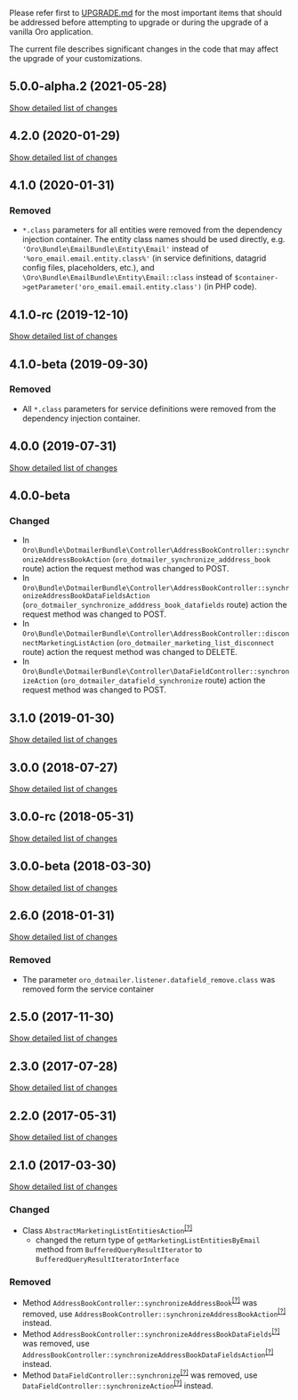 Please refer first to [UPGRADE.md](UPGRADE.md) for the most important items that should be addressed before attempting to upgrade or during the upgrade of a vanilla Oro application.

The current file describes significant changes in the code that may affect the upgrade of your customizations.

## 5.0.0-alpha.2 (2021-05-28)
[Show detailed list of changes](incompatibilities-5-0-alpha-2.md)

## 4.2.0 (2020-01-29)
[Show detailed list of changes](incompatibilities-4-2.md)

## 4.1.0 (2020-01-31)

### Removed
* `*.class` parameters for all entities were removed from the dependency injection container.
The entity class names should be used directly, e.g. `'Oro\Bundle\EmailBundle\Entity\Email'`
instead of `'%oro_email.email.entity.class%'` (in service definitions, datagrid config files, placeholders, etc.), and
`\Oro\Bundle\EmailBundle\Entity\Email::class` instead of `$container->getParameter('oro_email.email.entity.class')`
(in PHP code).

## 4.1.0-rc (2019-12-10)
[Show detailed list of changes](incompatibilities-4-1-rc.md)

## 4.1.0-beta (2019-09-30)

### Removed
* All `*.class` parameters for service definitions were removed from the dependency injection container.

## 4.0.0 (2019-07-31)
[Show detailed list of changes](incompatibilities-4-0.md)

## 4.0.0-beta
### Changed
* In `Oro\Bundle\DotmailerBundle\Controller\AddressBookController::synchronizeAddressBookAction` 
 (`oro_dotmailer_synchronize_adddress_book` route)
 action the request method was changed to POST. 
* In `Oro\Bundle\DotmailerBundle\Controller\AddressBookController::synchronizeAddressBookDataFieldsAction` 
 (`oro_dotmailer_synchronize_adddress_book_datafields` route)
 action the request method was changed to POST. 
* In `Oro\Bundle\DotmailerBundle\Controller\AddressBookController::disconnectMarketingListAction` 
 (`oro_dotmailer_marketing_list_disconnect` route)
 action the request method was changed to DELETE. 
* In `Oro\Bundle\DotmailerBundle\Controller\DataFieldController::synchronizeAction` 
 (`oro_dotmailer_datafield_synchronize` route)
 action the request method was changed to POST. 
 
## 3.1.0 (2019-01-30)
[Show detailed list of changes](incompatibilities-3-1.md)

## 3.0.0 (2018-07-27)
[Show detailed list of changes](incompatibilities-3-0.md)

## 3.0.0-rc (2018-05-31)
[Show detailed list of changes](incompatibilities-3-0-rc.md)

## 3.0.0-beta (2018-03-30)
[Show detailed list of changes](incompatibilities-3-0-beta.md)

## 2.6.0 (2018-01-31)
[Show detailed list of changes](incompatibilities-2-6.md)

### Removed
* The parameter `oro_dotmailer.listener.datafield_remove.class` was removed form the service container

## 2.5.0 (2017-11-30)
[Show detailed list of changes](incompatibilities-2-5.md)

## 2.3.0 (2017-07-28)
[Show detailed list of changes](incompatibilities-2-3.md)

## 2.2.0 (2017-05-31)
[Show detailed list of changes](incompatibilities-2-2.md)

## 2.1.0 (2017-03-30)
[Show detailed list of changes](incompatibilities-2-1.md)
### Changed
- Class `AbstractMarketingListEntitiesAction`<sup>[[?]](https://github.com/oroinc/OroCRMDotmailerBundle/tree/2.1.0/Model/Action/AbstractMarketingListEntitiesAction.php "Oro\Bundle\DotmailerBundle\Model\Action\AbstractMarketingListEntitiesAction")</sup>
    - changed the return type of `getMarketingListEntitiesByEmail` method from `BufferedQueryResultIterator` to `BufferedQueryResultIteratorInterface`
### Removed
- Method `AddressBookController::synchronizeAddressBook`<sup>[[?]](https://github.com/oroinc/OroCRMDotmailerBundle/tree/2.0.0/Controller/AddressBookController.php#L40 "Oro\Bundle\DotmailerBundle\Controller\AddressBookController::synchronizeAddressBook")</sup> was removed, use `AddressBookController::synchronizeAddressBookAction`<sup>[[?]](https://github.com/oroinc/OroCRMDotmailerBundle/tree/2.1.0/Controller/AddressBookController.php#L41 "Oro\Bundle\DotmailerBundle\Controller\AddressBookController::synchronizeAddressBookAction")</sup> instead.
- Method `AddressBookController::synchronizeAddressBookDataFields`<sup>[[?]](https://github.com/oroinc/OroCRMDotmailerBundle/tree/2.1.0/Controller/AddressBookController.php#L0 "Oro\Bundle\DotmailerBundle\Controller\AddressBookController::synchronizeAddressBookDataFields")</sup> was removed, use `AddressBookController::synchronizeAddressBookDataFieldsAction`<sup>[[?]](https://github.com/oroinc/OroCRMDotmailerBundle/tree/2.1.0/Controller/AddressBookController.php#L83 "Oro\Bundle\DotmailerBundle\Controller\AddressBookController::synchronizeAddressBookDataFieldsAction")</sup> instead.
- Method `DataFieldController::synchronize`<sup>[[?]](https://github.com/oroinc/OroCRMDotmailerBundle/tree/2.0.0/Controller/DataFieldController.php#L124 "Oro\Bundle\DotmailerBundle\Controller\DataFieldController::synchronize")</sup> was removed, use `DataFieldController::synchronizeAction`<sup>[[?]](https://github.com/oroinc/OroCRMDotmailerBundle/tree/2.1.0/Controller/DataFieldController.php#L124 "Oro\Bundle\DotmailerBundle\Controller\DataFieldController::synchronizeAction")</sup> instead.
